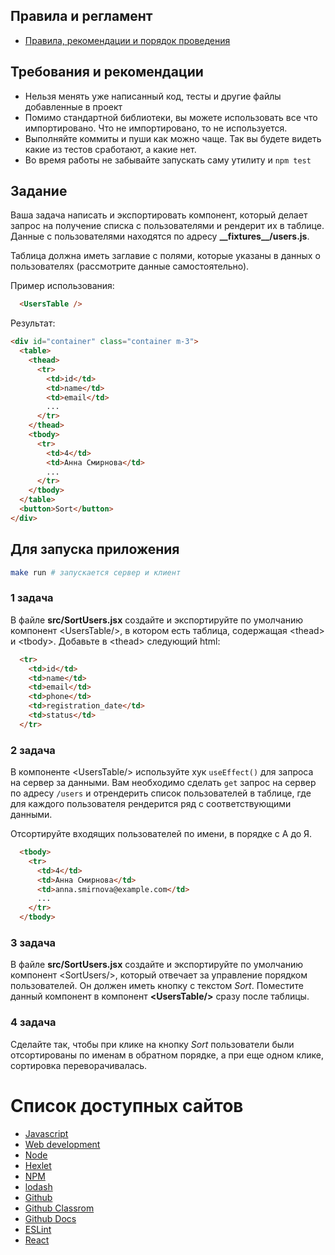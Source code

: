 ## Правила и регламент

- [Правила, рекомендации и порядок проведения](https://github.com/hexlet-college-students/exam-rules)

## Требования и рекомендации

- Нельзя менять уже написанный код, тесты и другие файлы добавленные в проект
- Помимо стандартной библиотеки, вы можете использовать все что импортировано. Что не импортировано, то не используется.
- Выполняйте коммиты и пуши как можно чаще. Так вы будете видеть какие из тестов сработают, а какие нет.
- Во время работы не забывайте запускать саму утилиту и `npm test`

## Задание

Ваша задача написать и экспортировать компонент, который делает запрос на получение списка с пользователями и рендерит их в таблице. Данные с пользователями находятся по адресу **\_\_fixtures\_\_/users.js**.

Таблица должна иметь заглавие c полями, которые указаны в данных о пользователях (рассмотрите данные самостоятельно).

Пример использования:

```html
  <UsersTable />
```

Результат:

```html
<div id="container" class="container m-3">
  <table>
    <thead>
      <tr>
        <td>id</td>
        <td>name</td>
        <td>email</td>
        ...
      </tr>
    </thead>
    <tbody>
      <tr>
        <td>4</td>
        <td>Анна Смирнова</td>
        ...
      </tr>
    </tbody>
  </table>
  <button>Sort</button>
</div>
```

## Для запуска приложения

```bash
make run # запускается сервер и клиент
```

### 1 задача

В файле **src/SortUsers.jsx** cоздайте и экспортируйте по умолчанию компонент \<UsersTable/>, в котором есть таблица, содержащая \<thead> и \<tbody>. Добавьте в \<thead> следующий html:

```html
  <tr>
    <td>id</td>
    <td>name</td>
    <td>email</td>
    <td>phone</td>
    <td>registration_date</td>
    <td>status</td>
  </tr>
```

### 2 задача

В компоненте \<UsersTable/> используйте хук `useEffect()` для запроса на сервер за данными. Вам необходимо сделать `get` запрос на сервер по адресу `/users` и отрендерить список пользователей в таблице, где для каждого пользователя рендерится ряд с соответствующими данными.

Отсортируйте входящих пользователей по имени, в порядке с А до Я.

```html
  <tbody>
    <tr>
      <td>4</td>
      <td>Анна Смирнова</td>
      <td>anna.smirnova@example.com</td>
      ...
    </tr>
  </tbody>
```

### 3 задача

В файле **src/SortUsers.jsx** cоздайте и экспортируйте по умолчанию компонент \<SortUsers/>, который отвечает за управление порядком пользователей. Он должен иметь кнопку с текстом *Sort*. Поместите данный компонент в компонент **\<UsersTable/>** сразу после таблицы.

### 4 задача

Сделайте так, чтобы при клике на кнопку *Sort* пользователи были отсортированы по именам в обратном порядке, а при еще одном клике, сортировка переворачивалась.

# Список доступных сайтов

- [Javascript](https://developer.mozilla.org/ru/docs/Learn/JavaScript)
- [Web development](https://developer.mozilla.org/en-US/docs/Learn)
- [Node](https://nodejs.org/ru/docs)
- [Hexlet](https://hexlet.io)
- [NPM](https://docs.npmjs.com/)
- [lodash](https://lodash.com/docs)
- [Github](https://github.com/)
- [Github Classrom](https://classroom.github.com/)
- [Github Docs](https://docs.github.com/ru)
- [ESLint](https://eslint.org/docs/latest/)
- [React](https://react.dev/)
